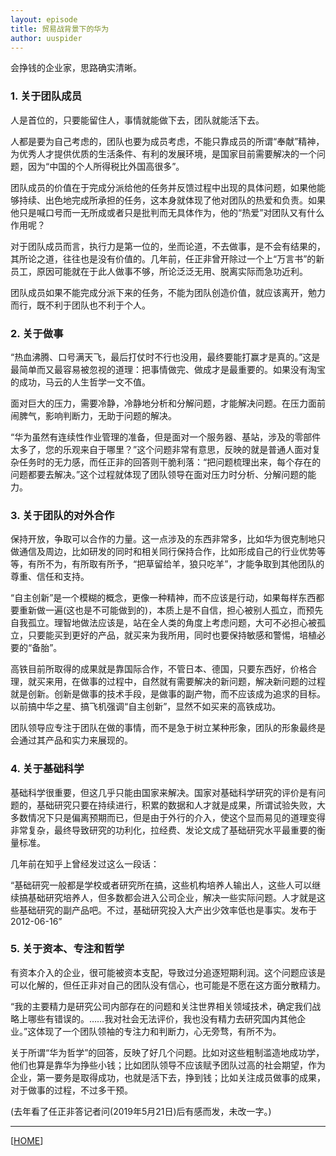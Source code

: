 ```yaml
---
layout: episode
title: 贸易战背景下的华为
author: uuspider
---
```

会挣钱的企业家，思路确实清晰。

### 1. 关于团队成员

人是首位的，只要能留住人，事情就能做下去，团队就能活下去。

人都是要为自己考虑的，团队也要为成员考虑，不能只靠成员的所谓“奉献”精神，为优秀人才提供优质的生活条件、有利的发展环境，是国家目前需要解决的一个问题，因为“中国的个人所得税比外国高很多”。

团队成员的价值在于完成分派给他的任务并反馈过程中出现的具体问题，如果他能够持续、出色地完成所承担的任务，这本身就体现了他对团队的热爱和负责。如果他只是喊口号而一无所成或者只是批判而无具体作为，他的“热爱”对团队又有什么作用呢？

对于团队成员而言，执行力是第一位的，坐而论道，不去做事，是不会有结果的，其所论之道，往往也是没有价值的。几年前，任正非曾开除过一个上“万言书”的新员工，原因可能就在于此人做事不够，所论泛泛无用、脱离实际而急功近利。

团队成员如果不能完成分派下来的任务，不能为团队创造价值，就应该离开，勉力而行，既不利于团队也不利于个人。

### 2. 关于做事

“热血沸腾、口号满天飞，最后打仗时不行也没用，最终要能打赢才是真的。”这是最简单而又最容易被忽视的道理：把事情做完、做成才是最重要的。如果没有淘宝的成功，马云的人生哲学一文不值。

面对巨大的压力，需要冷静，冷静地分析和分解问题，才能解决问题。在压力面前闹脾气，影响判断力，无助于问题的解决。

“华为虽然有连续性作业管理的准备，但是面对一个服务器、基站，涉及的零部件太多了，您的乐观来自于哪里？”这个问题非常有意思，反映的就是普通人面对复杂任务时的无力感，而任正非的回答则干脆利落：“把问题梳理出来，每个存在的问题都要去解决。”这个过程就体现了团队领导在面对压力时分析、分解问题的能力。

### 3. 关于团队的对外合作

保持开放，争取可以合作的力量。这一点涉及的东西非常多，比如华为很克制地只做通信及周边，比如研发的同时和相关同行保持合作，比如形成自己的行业优势等等，有所不为，有所取有所予，“把草留给羊，狼只吃羊”，才能争取到其他团队的尊重、信任和支持。

“自主创新”是一个模糊的概念，更像一种精神，而不应该是行动，如果每样东西都要重新做一遍(这也是不可能做到的)，本质上是不自信，担心被别人孤立，而预先自我孤立。理智地做法应该是，站在全人类的角度上考虑问题，大可不必担心被孤立，只要能买到更好的产品，就买来为我所用，同时也要保持敏感和警惕，培植必要的“备胎”。

高铁目前所取得的成果就是靠国际合作，不管日本、德国，只要东西好，价格合理，就买来用，在做事的过程中，自然就有需要解决的新问题，解决新问题的过程就是创新。创新是做事的技术手段，是做事的副产物，而不应该成为追求的目标。以前搞中华之星、搞飞机强调“自主创新”，显然不如买来的高铁成功。

团队领导应专注于团队在做的事情，而不是急于树立某种形象，团队的形象最终是会通过其产品和实力来展现的。

### 4. 关于基础科学

基础科学很重要，但这几乎只能由国家来解决。国家对基础科学研究的评价是有问题的，基础研究只要在持续进行，积累的数据和人才就是成果，所谓试验失败，大多数情况下只是偏离预期而已，但是由于外行的介入，使这个显而易见的道理变得非常复杂，最终导致研究的功利化，拉经费、发论文成了基础研究水平最重要的衡量标准。

几年前在知乎上曾经发过这么一段话：

“基础研究一般都是学校或者研究所在搞，这些机构培养人输出人，这些人可以继续搞基础研究培养人，但多数都会进入公司企业，解决一些实际问题。人才就是这些基础研究的副产品吧。不过，基础研究投入大产出少效率低也是事实。发布于 2012-06-16”

### 5. 关于资本、专注和哲学

有资本介入的企业，很可能被资本支配，导致过分追逐短期利润。这个问题应该是可以化解的，但任正非对自己的团队没有信心，也可能是不愿在这方面分散精力。

“我的主要精力是研究公司内部存在的问题和关注世界相关领域技术，确定我们战略上哪些有错误的。……我对社会无法评价，我也没有精力去研究国内其他企业。”这体现了一个团队领袖的专注力和判断力，心无旁骛，有所不为。

关于所谓“华为哲学”的回答，反映了好几个问题。比如对这些粗制滥造地成功学，他们也算是靠华为挣些小钱；比如团队领导不应该赋予团队过高的社会期望，作为企业，第一要务是取得成功，也就是活下去，挣到钱；比如关注成员做事的成果，对于做事的过程，不过多干预。

(去年看了任正非答记者问(2019年5月21日)后有感而发，未改一字。)

***

[[HOME][episode]]

[episode]:http://about.uuspider.com/2019/06/02/episodeindex.html
